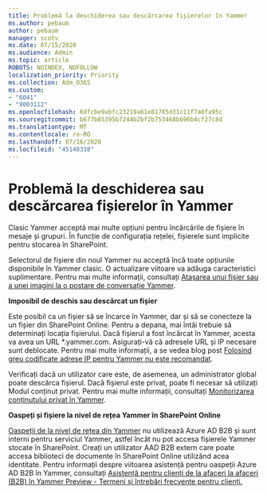 ```yaml
---
title: Problemă la deschiderea sau descărcarea fișierelor în Yammer
ms.author: pebaum
author: pebaum
manager: scotv
ms.date: 07/15/2020
ms.audience: Admin
ms.topic: article
ROBOTS: NOINDEX, NOFOLLOW
localization_priority: Priority
ms.collection: Adm_O365
ms.custom:
- "6041"
- "9003112"
ms.openlocfilehash: 6dfcbe9abfc23219a61e81785d31c11f7a0fa95c
ms.sourcegitcommit: b677b85395b7244b2bf2b753468b696b4cf27c8d
ms.translationtype: MT
ms.contentlocale: ro-RO
ms.lasthandoff: 07/16/2020
ms.locfileid: "45148338"
---
```

# <a name="issue-opening-or-downloading-files-in-yammer"></a>Problemă la deschiderea sau descărcarea fișierelor în Yammer

Clasic Yammer acceptă mai multe opțiuni pentru încărcările de fișiere în mesaje și grupuri. În funcție de configurația rețelei, fișierele sunt implicite pentru stocarea în SharePoint.

Selectorul de fișiere din noul Yammer nu acceptă încă toate opțiunile disponibile în Yammer clasic. O actualizare viitoare va adăuga caracteristici suplimentare. Pentru mai multe informații, consultați [Atașarea unui fișier sau a unei imagini la o postare de conversație Yammer](https://support.microsoft.com/office/attach-a-file-or-image-to-a-yammer-conversation-post-8d2d17f7-8f37-4535-961e-518d751be7e8).

**Imposibil de deschis sau descărcat un fișier**  

Este posibil ca un fișier să se încarce în Yammer, dar și să se conecteze la un fișier din SharePoint Online. Pentru a depana, mai întâi trebuie să determinați locația fișierului. Dacă fișierul a fost încărcat în Yammer, acesta va avea un URL *.yammer.com. Asigurați-vă că adresele URL și IP necesare sunt deblocate. Pentru mai multe informații, a se vedea blog post [Folosind greu codificate adrese IP pentru Yammer nu este recomandat](https://techcommunity.microsoft.com/t5/yammer-blog/using-hard-coded-ip-addresses-for-yammer-is-not-recommended/ba-p/276592).

Verificați dacă un utilizator care este, de asemenea, un administrator global poate descărca fișierul. Dacă fișierul este privat, poate fi necesar să utilizați Modul conținut privat. Pentru mai multe informații, consultați [Monitorizarea conținutului privat în Yammer](https://docs.microsoft.com/yammer/manage-security-and-compliance/monitor-private-content).  

**Oaspeți și fișiere la nivel de rețea Yammer în SharePoint Online**  

[Oaspeții de la nivel de rețea din Yammer](https://docs.microsoft.com/yammer/manage-yammer-users/add-block-or-remove-users#invite-guests) nu utilizează Azure AD B2B și sunt interni pentru serviciul Yammer, astfel încât nu pot accesa fișierele Yammer stocate în SharePoint. Creați un utilizator AAD B2B extern care poate accesa biblioteci de documente în SharePoint Online utilizând acea identitate. Pentru informații despre viitoarea asistență pentru oaspeții Azure AD B2B în Yammer, consultați [Asistență pentru clienți de la afaceri la afaceri (B2B) în Yammer Preview - Termeni și întrebări frecvente pentru clienți.](https://docs.microsoft.com/yammer/get-started-with-yammer/azure-ad-b2b-guests-yammer)